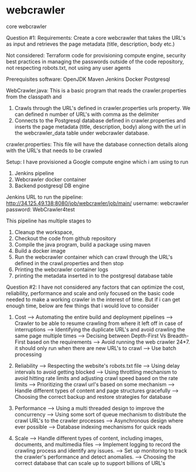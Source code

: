 # webcrawler
core webcrawler

Question #1:
Requirements:
Create a core webcrawler that takes the URL's as input and retrieves the page metadata (title, description, body etc.)

Not considered: Terraform code for provisioning compute engine, security best practices in managing the passwords outside of the code repository, not respecting robots.txt, not using any user agents


Prerequisites software:
OpenJDK
Maven
Jenkins
Docker
Postgresql

WebCrawler.java:
This is a basic program that reads the crawler.properties from the classpath and
1. Crawls through the URL's defined in crawler.properties urls property. We can defined n number of URL's with comma as the delimiter
2. Connects to the Postgresql database defined in crawler.properties and inserts the page metadata (title, description, body) along with the url in the webcrawler_data table under webcrawler database.

crawler.properties:
This file will have the database connection details along with the URL's that needs to be crawled

Setup:
I have provisioned a Google compute engine which i am using to run
1. Jenkins pipeline
2. Webcrawler docker container
3. Backend postgresql DB engine


Jenkins URL to run the pipeline: http://34.125.49.138:8080/job/webcrawler/job/main/
username: webcrawler
password: WebCrawler4test


This pipeline has multiple stages to 
1. Cleanup the workspace,
2. Checkout the code from github repository
3. Compile the java program, build a package using maven
4. Build a docker image
5. Run the webcrawler container which can crawl through the URL's defined in the crawl.properties and then stop
6. Printing the webcrawler container logs
7. printing the metadata inserted in to the postgresql database table


Question #2:
I have not considered any factors that can optimize the cost, reliability, performance and scale and only focused on the basic code needed to make a working crawler in the interest of time. But if i can get enough time, below are few things that i would love to consider

1. Cost
  --> Automating the entire build and deployment pipelines
  --> Crawler to be able to resume crawling from where it left off in case of interruptions
  --> Identifying the duplicate URL's and avoid crawling the same page multiple times
  --> Decising between Depth-First Vs Breadth-First based on the requirements
  --> Avoid running the web crawler 24*7. it should only run when there are new URL's to crawl
  --> Use batch processing

2. Reliability
  --> Respecting the website's robots.txt file
  --> Using delay intervals to avoid getting blocked
  --> Using throttling mechanism to avoid hitting rate limits and adjusting crawl speed based on the rate limits
  --> Prioritizing the crawl url's based on some mechanism
  --> Handle different types of content and page structures gracefully
  --> Choosing the correct backup and restore strategies for database

3. Performance
  --> Using a multi threaded design to improve the concurrency
  --> Using some sort of queue mechanism to distribute the crawl URL's to the crawler processes
  --> Asynchronous design where ever possible
  --> Database indexing mechanisms for quick reads

4. Scale
  --> Handle different types of content, including images, documents, and multimedia files
  --> Implement logging to record the crawling process and identify any issues.
  --> Set up monitoring to track the crawler's performance and detect anomalies.
  --> Choosing the correct database that can scale up to support billions of URL's




